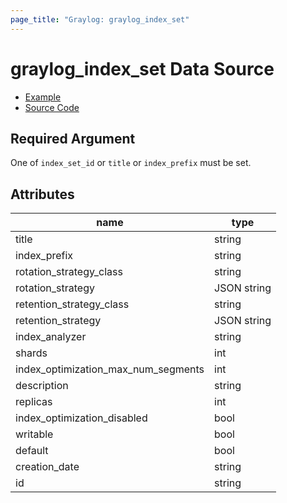 ```yaml
---
page_title: "Graylog: graylog_index_set"
---
```


# graylog_index_set Data Source

* [Example](https://github.com/terraform-provider-graylog/terraform-provider-graylog/blob/master/examples/v0.12/index_set.tf)
* [Source Code](https://github.com/terraform-provider-graylog/terraform-provider-graylog/blob/master/graylog/datasource/system/indices/indexset/data_source.go)

## Required Argument

One of `index_set_id` or `title` or `index_prefix` must be set.

## Attributes

name | type
--- | ---
title | string
index_prefix | string
rotation_strategy_class | string
rotation_strategy | JSON string
retention_strategy_class | string
retention_strategy | JSON string
index_analyzer | string
shards | int
index_optimization_max_num_segments | int
description | string
replicas | int
index_optimization_disabled | bool
writable | bool
default | bool
creation_date | string
id | string

